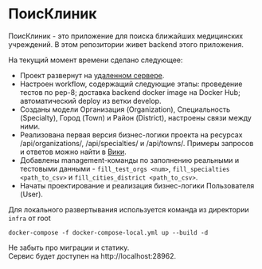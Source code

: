 # ПоисКлиник

ПоисКлиник - это приложение для поиска ближайших медицинских учреждений.
В этом репозитории живет backend этого приложения.  

На текущий момент времени сделано следующее:
* Проект развернут на [удаленном сервере](http://45.86.181.61/api/).
* Настроен workflow, содержащий следующие этапы: проведение тестов по pep-8; 
  доставка backend docker image на Docker Hub; автоматический deploy из 
  ветки develop. 
* Созданы модели Организация (Organization), Специальность (Specialty), 
  Город (Town) и Район (District), настроены связи между ними.
* Реализована первая версия бизнес-логики проекта на ресурсах 
  /api/organizations/, /api/specialties/ и /api/towns/. Примеры запросов и 
  ответов можно найти в [Вики](https://github.com/web-search-for-the-nearest-hospitals/backend/wiki/API).
* Добавлены management-команды по заполнению реальными и тестовыми данными - 
  `fill_test_orgs <num>`, `fill_specialties <path_to_csv>` и 
  `fill_cities_district <path_to_csv>`.
* Начаты проектирование и реализация бизнес-логики Пользователя (User).

Для локального развертывания используется команда из директории `infra` от root
```shell
docker-compose -f docker-compose-local.yml up --build -d
```
Не забыть про миграции и статику.  
Сервис будет доступен на http://localhost:28962.
